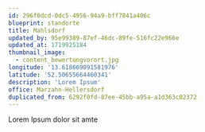 ```yaml
---
id: 296f0dcd-0dc5-4956-94a9-bff7841a406c
blueprint: standorte
title: Mahlsdorf
updated_by: 95e99389-87ef-46dc-89fe-516fc22e966e
updated_at: 1719925184
thumbnail_image:
  - content_bewertungvorort.jpg
longitude: '13.618669091581976'
latitude: '52.50655664460341'
description: 'Lorem Ipsum'
office: Marzahn-Hellersdorf
duplicated_from: 6292f0fd-87ee-45bb-a95a-a1d363c02372
---
```

Lorem Ipsum dolor sit amte